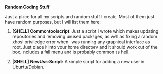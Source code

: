 <b>Random Coding Stuff</b>

Just a place for all my scripts and random stuff I create. Most of them just have random purposes, but I will list them here:

1. <b>[SHELL] Commontoolscript:</b> Just a script I wrote which makes updating repositories and removing unused packages, as well as fixing a random xhost priviledge error when I was running any graphical interface as root. Just place it into your home directory and it should work out of the box. Includes a full menu and is probably common as hell.

2. <b>[SHELL] NewUserScript:</b> A simple script for adding a new user in Ubuntu/Debian.
